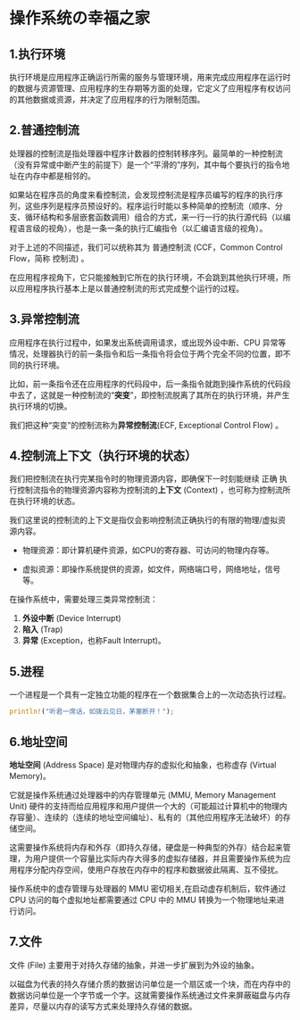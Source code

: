 # 操作系统の幸福之家

## 1.执行环境

执行环境是应用程序正确运行所需的服务与管理环境，用来完成应用程序在运行时的数据与资源管理、应用程序的生存期等方面的处理，它定义了应用程序有权访问的其他数据或资源，并决定了应用程序的行为限制范围。

## 2.普通控制流

处理器的控制流是指处理器中程序计数器的控制转移序列。最简单的一种控制流（没有异常或中断产生的前提下）是一个“平滑的”序列，其中每个要执行的指令地址在内存中都是相邻的。

如果站在程序员的角度来看控制流，会发现控制流是程序员编写的程序的执行序列，这些序列是程序员预设好的。程序运行时能以多种简单的控制流（顺序、分支、循环结构和多层嵌套函数调用）组合的方式，来一行一行的执行源代码（以编程语言级的视角），也是一条一条的执行汇编指令（以汇编语言级的视角）。

对于上述的不同描述，我们可以统称其为 普通控制流 (CCF，Common Control Flow，简称 控制流) 。

在应用程序视角下，它只能接触到它所在的执行环境，不会跳到其他执行环境，所以应用程序执行基本上是以普通控制流的形式完成整个运行的过程。

## 3.异常控制流

应用程序在执行过程中，如果发出系统调用请求，或出现外设中断、CPU 异常等情况，处理器执行的前一条指令和后一条指令将会位于两个完全不同的位置，即不同的执行环境。

比如，前一条指令还在应用程序的代码段中，后一条指令就跑到操作系统的代码段中去了，这就是一种控制流的“**突变**”，即控制流脱离了其所在的执行环境，并产生执行环境的切换。

我们把这种“突变”的控制流称为**异常控制流**(ECF, Exceptional Control Flow) 。

## 4.控制流上下文（执行环境的状态）

我们把控制流在执行完某指令时的物理资源内容，即确保下一时刻能继续 正确 执行控制流指令的物理资源内容称为控制流的**上下文** (Context) ，也可称为控制流所在执行环境的状态。

我们这里说的控制流的上下文是指仅会影响控制流正确执行的有限的物理/虚拟资源内容。

- 物理资源：即计算机硬件资源，如CPU的寄存器、可访问的物理内存等。

- 虚拟资源：即操作系统提供的资源，如文件，网络端口号，网络地址，信号等。

在操作系统中，需要处理三类异常控制流：

1. **外设中断** (Device Interrupt)
2. **陷入** (Trap)
3. **异常** (Exception，也称Fault Interrupt)。

## 5.进程

一个进程是一个具有一定独立功能的程序在一个数据集合上的一次动态执行过程。

```rust
println!("听君一席话，如拨云见日，茅塞断开！");
```

## 6.地址空间

**地址空间** (Address Space) 是对物理内存的虚拟化和抽象，也称虚存 (Virtual Memory)。

它就是操作系统通过处理器中的内存管理单元 (MMU, Memory Management Unit) 硬件的支持而给应用程序和用户提供一个大的（可能超过计算机中的物理内存容量）、连续的（连续的地址空间编址）、私有的（其他应用程序无法破坏）的存储空间。

这需要操作系统将内存和外存（即持久存储，硬盘是一种典型的外存）结合起来管理，为用户提供一个容量比实际内存大得多的虚拟存储器，并且需要操作系统为应用程序分配内存空间，使用户存放在内存中的程序和数据彼此隔离、互不侵扰。

操作系统中的虚存管理与处理器的 MMU 密切相关,在启动虚存机制后，软件通过 CPU 访问的每个虚拟地址都需要通过 CPU 中的 MMU 转换为一个物理地址来进行访问。

## 7.文件

文件 (File) 主要用于对持久存储的抽象，并进一步扩展到为外设的抽象。

以磁盘为代表的持久存储介质的数据访问单位是一个扇区或一个块，而在内存中的数据访问单位是一个字节或一个字。这就需要操作系统通过文件来屏蔽磁盘与内存差异，尽量以内存的读写方式来处理持久存储的数据。
